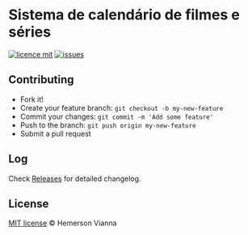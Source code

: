 # Sistema de calendário de filmes e séries

[![licence mit](https://img.shields.io/badge/license-MIT-blue.svg)](https://github.com/system-solutions/system-calendar-movies-and-series/blob/master/LICENSE.md)
[![issues](https://img.shields.io/github/issues/system-solutions/system-calendar-movies-and-series.svg)](https://github.com/system-solutions/system-calendar-movies-and-series/issues)

## Contributing

- Fork it!
- Create your feature branch: `git checkout -b my-new-feature`
- Commit your changes: `git commit -m 'Add some feature'`
- Push to the branch: `git push origin my-new-feature`
- Submit a pull request

## Log

Check [Releases](https://github.com/system-solutions/system-calendar-movies-and-series/releases) for detailed changelog.

## License

[MIT license](http://hemersonvianna.mit-license.org/) © Hemerson Vianna
